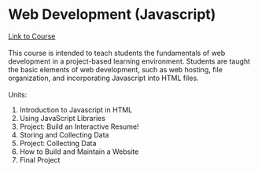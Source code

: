 # Web Development (Javascript) 
[Link to Course](https://codehs.com/course/web_development/overview)  
&nbsp;  
This course is intended to teach students the fundamentals of web development in a project-based learning environment. Students are taught the basic elements of web development, such as web hosting, file organization, and incorporating Javascript into HTML files.  
&nbsp;  
Units: 
1. Introduction to Javascript in HTML
2. Using JavaScript Libraries
3. Project: Build an Interactive Resume!
4. Storing and Collecting Data
5. Project: Collecting Data
6. How to Build and Maintain a Website
7. Final Project 
